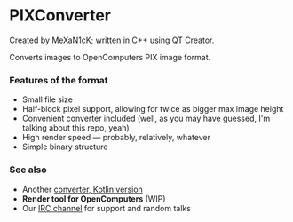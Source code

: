 # PIXConverter
Created by MeXaN1cK; written in C++ using QT Creator.

Converts images to OpenComputers PIX image format.

### Features of the format
* Small file size
* Half-block pixel support, allowing for twice as bigger max image height
* Convenient converter included (well, as you may have guessed, I'm talking
  about this repo, yeah)
* High render speed — probably, relatively, whatever
* Simple binary structure

### See also
* Another [converter, Kotlin version](https://github.com/cc-ru/pix)
* **Render tool for OpenComputers** (WIP)
* Our [IRC channel](http://webchat.esper.net/?channels=#cc.ru) for support and
  random talks
